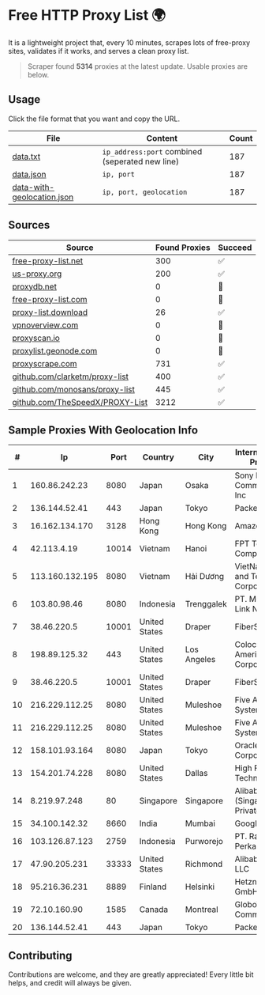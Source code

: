 
# Free HTTP Proxy List 🌍

It is a lightweight project that, every 10 minutes, scrapes lots of free-proxy sites, validates if it works, and serves a clean proxy list.


> Scraper found **5314** proxies at the latest update. Usable proxies are below.

## Usage

Click the file format that you want and copy the URL.


|File|Content|Count|
|----|-------|-----|
|[data.txt](https://raw.githubusercontent.com/themiralay/Proxy-List-World/master/data.txt)|`ip_address:port` combined (seperated new line)|187|
|[data.json](https://raw.githubusercontent.com/themiralay/Proxy-List-World/master/data.json)|`ip, port`|187|
|[data-with-geolocation.json](https://raw.githubusercontent.com/themiralay/Proxy-List-World/master/data-with-geolocation.json)|`ip, port, geolocation`|187|

## Sources

|Source|Found Proxies|Succeed|
|------|-------------|-------|
|[free-proxy-list.net](https://free-proxy-list.net)|300|✅|
|[us-proxy.org](https://www.us-proxy.org)|200|✅|
|[proxydb.net](http://proxydb.net)|0|🚫|
|[free-proxy-list.com](https://free-proxy-list.com/?page=&port=&type%5B%5D=http&type%5B%5D=https&up_time=0&search=Search)|0|🚫|
|[proxy-list.download](https://www.proxy-list.download/HTTP)|26|✅|
|[vpnoverview.com](https://vpnoverview.com/privacy/anonymous-browsing/free-proxy-servers)|0|🚫|
|[proxyscan.io](https://www.proxyscan.io)|0|🚫|
|[proxylist.geonode.com](https://proxylist.geonode.com/api/proxy-list?limit=300&page=1&sort_by=lastChecked&sort_type=desc&protocols=http,https)|0|🚫|
|[proxyscrape.com](https://api.proxyscrape.com/v2/?request=displayproxies&protocol=http&timeout=10000&country=all&ssl=all&anonymity=all)|731|✅|
|[github.com/clarketm/proxy-list](https://raw.githubusercontent.com/clarketm/proxy-list/master/proxy-list-raw.txt)|400|✅|
|[github.com/monosans/proxy-list](https://raw.githubusercontent.com/monosans/proxy-list/main/proxies/http.txt)|445|✅|
|[github.com/TheSpeedX/PROXY-List](https://raw.githubusercontent.com/TheSpeedX/PROXY-List/master/http.txt)|3212|✅|


## Sample Proxies With Geolocation Info

|#|Ip|Port|Country|City|Internet Service Provider|
|-|--|----|-------|----|-------------------------|
|1|160.86.242.23|8080|Japan|Osaka|Sony Network Communications Inc|
|2|136.144.52.41|443|Japan|Tokyo|Packet Host, Inc.|
|3|16.162.134.170|3128|Hong Kong|Hong Kong|Amazon.com|
|4|42.113.4.19|10014|Vietnam|Hanoi|FPT Telecom Company|
|5|113.160.132.195|8080|Vietnam|Hải Dương|VietNam Post and Telecom Corporation|
|6|103.80.98.46|8080|Indonesia|Trenggalek|PT. Menaksopal Link Nusantara|
|7|38.46.220.5|10001|United States|Draper|FiberState, LLC|
|8|198.89.125.32|443|United States|Los Angeles|Colocation America Corporation|
|9|38.46.220.5|10001|United States|Draper|FiberState, LLC|
|10|216.229.112.25|8080|United States|Muleshoe|Five Area Systems, LLC|
|11|216.229.112.25|8080|United States|Muleshoe|Five Area Systems, LLC|
|12|158.101.93.164|8080|Japan|Tokyo|Oracle Corporation|
|13|154.201.74.228|8080|United States|Dallas|High Family Technology Co|
|14|8.219.97.248|80|Singapore|Singapore|Alibaba Cloud (Singapore) Private Limited|
|15|34.100.142.32|8660|India|Mumbai|Google LLC|
|16|103.126.87.123|2759|Indonesia|Purworejo|PT. Rasi Bintang Perkasa|
|17|47.90.205.231|33333|United States|Richmond|Alibaba.com LLC|
|18|95.216.36.231|8889|Finland|Helsinki|Hetzner Online GmbH|
|19|72.10.160.90|1585|Canada|Montreal|GloboTech Communications|
|20|136.144.52.41|443|Japan|Tokyo|Packet Host, Inc.|



## Contributing

Contributions are welcome, and they are greatly appreciated! Every
little bit helps, and credit will always be given.

